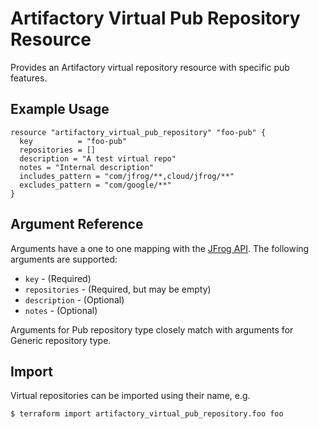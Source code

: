 # Artifactory Virtual Pub Repository Resource

Provides an Artifactory virtual repository resource with specific pub features.

## Example Usage

```hcl
resource "artifactory_virtual_pub_repository" "foo-pub" {
  key          = "foo-pub"
  repositories = []
  description = "A test virtual repo"
  notes = "Internal description"
  includes_pattern = "com/jfrog/**,cloud/jfrog/**"
  excludes_pattern = "com/google/**"
}
```

## Argument Reference

Arguments have a one to one mapping with the [JFrog API](https://www.jfrog.com/confluence/display/RTF/Repository+Configuration+JSON). The following arguments are supported:

* `key` - (Required)
* `repositories` - (Required, but may be empty)
* `description` - (Optional)
* `notes` - (Optional)

Arguments for Pub repository type closely match with arguments for Generic repository type.

## Import

Virtual repositories can be imported using their name, e.g.

```
$ terraform import artifactory_virtual_pub_repository.foo foo
```